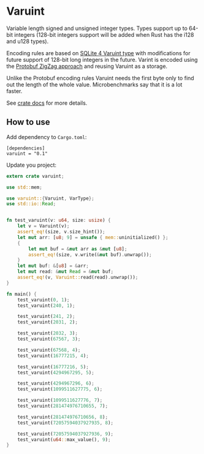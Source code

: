 # Varuint

Variable length signed and unsigned integer types. Types support up to 64-bit integers (128-bit integers support will be added when Rust has the i128 and u128 types).

Encoding rules are based on [SQLite 4 Varuint type](https://sqlite.org/src4/doc/trunk/www/varint.wiki) with modifications for future support of 128-bit long integers in the future.
Varint is encoded using the [Protobuf ZigZag approach](https://developers.google.com/protocol-buffers/docs/encoding#signed-integers) and reusing Varuint as a storage.

Unlike the Protobuf encoding rules Varuint needs the first byte only to find out the length of the whole value. Microbenchmarks say that it is a lot faster.

See [crate docs](https://docs.rs/varuint) for more details.

## How to use

Add dependency to `Cargo.toml`:
```cargo
[dependencies]
varuint = "0.1"
```

Update you project:
```rust
extern crate varuint;

use std::mem;

use varuint::{Varuint, VarType};
use std::io::Read;


fn test_varuint(v: u64, size: usize) {
    let v = Varuint(v);
    assert_eq!(size, v.size_hint());
    let mut arr: [u8; 9] = unsafe { mem::uninitialized() };
    {
        let mut buf = &mut arr as &mut [u8];
        assert_eq!(size, v.write(&mut buf).unwrap());
    }
    let mut buf: &[u8] = &arr;
    let mut read: &mut Read = &mut buf;
    assert_eq!(v, Varuint::read(read).unwrap());
}

fn main() {
    test_varuint(0, 1);
    test_varuint(240, 1);

    test_varuint(241, 2);
    test_varuint(2031, 2);

    test_varuint(2032, 3);
    test_varuint(67567, 3);

    test_varuint(67568, 4);
    test_varuint(16777215, 4);

    test_varuint(16777216, 5);
    test_varuint(4294967295, 5);

    test_varuint(4294967296, 6);
    test_varuint(1099511627775, 6);

    test_varuint(1099511627776, 7);
    test_varuint(281474976710655, 7);

    test_varuint(281474976710656, 8);
    test_varuint(72057594037927935, 8);

    test_varuint(72057594037927936, 9);
    test_varuint(u64::max_value(), 9);
}
```
